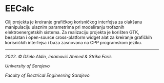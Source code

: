# EECalc

Cilj projekta je kreiranje grafičkog korisničkog interfejsa za olakšanu manipulaciju ulaznim parametrima pri modeliranju trofaznih elektroenergetskih sistema. Za realizaciju projekta je korišten GTK, besplatan i open-source cross-platform widget alat za kreiranje grafičkih korisničkih interfejsa i baza zasnovana na CPP programskom jeziku. 

-----

*2022. © Dželo Aldin, Imamović Ahmed & Strika Faris*

*University of Sarajevo*

*Faculty of Electrical Engineering Sarajevo*

